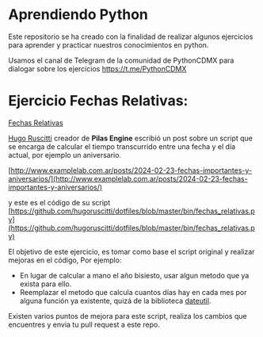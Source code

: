 # Aprendiendo Python
Este repositorio se ha creado con la finalidad de realizar algunos ejercicios para aprender y practicar nuestros conocimientos en python.

Usamos el canal de Telegram de la comunidad de PythonCDMX para dialogar sobre los ejercicios https://t.me/PythonCDMX

# Ejercicio Fechas Relativas:
[Fechas Relativas](fechas_relativas.py)

[Hugo Ruscitti](https://github.com/hugoruscitti)  creador de **Pilas Engine** escribió un post sobre un script que se encarga de calcular el tiempo transcurrido entre una fecha y el día actual, por ejemplo un aniversario.

[http://www.examplelab.com.ar/posts/2024-02-23-fechas-importantes-y-aniversarios/](http://www.examplelab.com.ar/posts/2024-02-23-fechas-importantes-y-aniversarios/)

y este es el código de su script [https://github.com/hugoruscitti/dotfiles/blob/master/bin/fechas_relativas.py](https://github.com/hugoruscitti/dotfiles/blob/master/bin/fechas_relativas.py)

El objetivo de este ejercicio, es tomar como base el script original y realizar mejoras en el código, 
Por ejemplo:
 - En lugar de calcular a mano el año bisiesto, usar algun metodo que ya exista para ello.
 - Reemplazar el metodo que calcula cuantos días hay en cada mes por alguna función ya existente, quizá de la biblioteca [dateutil](https://dateutil.readthedocs.io/en/stable/).

Existen varios puntos de mejora para este script, realiza los cambios que encuentres y envia tu pull request a este repo.

